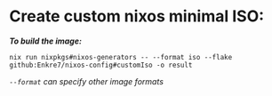 # Create custom nixos minimal ISO:

***To build the image:***

```nix run nixpkgs#nixos-generators -- --format iso --flake github:Enkre7/nixos-config#customIso -o result```

_```--format``` can specify other image formats_
